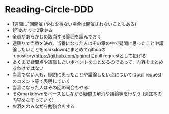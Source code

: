 # Reading-Circle-DDD

- 1週間に1回開催 (やむを得ない場合は開催されないこともある)
- 1回あたりに2章やる
- 全員があらかじめ該当する範囲を読んでおく
- 週替りで当番を決め，当番になった人はその章の中で疑問に思ったことや議論したいことをmarkdownにまとめてgithubのrepository(https://github.com/giginc)にpull requestとして投げる
- あくまで疑問点や議論したいポイントをまとめるのであって，内容をまとめるわけではない
- 当番でない人も，疑問に思ったことや議論したい点についてはpull requestのコメント等で表明していく
- 当番になった人はその回の司会もやる
- そのmarkdownをベースとしながら疑問の解消や議論等を行なう (適宜本の内容をなぞっていく)
- お酒をのみながら勉強会をする
